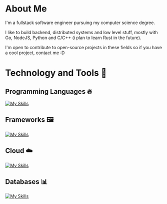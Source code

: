 <!---
shgates/shgates is a ✨ special ✨ repository because its `README.md` (this file) appears on your GitHub profile.
You can click the Preview link to take a look at your changes.
--->

# About Me

I'm a fullstack software engineer pursuing my computer science degree. 

I like to build backend, distributed systems and low level stuff, mostly with Go, NodeJS, Python and C/C++ (i plan to learn Rust in the future). 

I'm open to contribute to open-source projects in these fields so if you have a cool project, contact me :D


# Technology and Tools 🔧
## Programming Languages 🔥

[![My Skills](https://skills.thijs.gg/icons?i=typescript,javascript,nodejs,python,go,rust,c,cpp&theme=dark)](https://skills.thijs.gg)

## Frameworks 🖼️
[![My Skills](https://skills.thijs.gg/icons?i=nestjs,angular,react,nextjs&theme=dark)](https://skills.thijs.gg)

## Cloud ☁️
[![My Skills](https://skills.thijs.gg/icons?i=docker,kubernetes,aws,gcp&theme=dark)](https://skills.thijs.gg)
 
 ## Databases 📊
[![My Skills](https://skills.thijs.gg/icons?i=postgres,mysql,mongodb,redis&theme=dark)](https://skills.thijs.gg)
